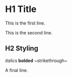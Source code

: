 # H1 Title
This is the first line.

This is the second line.

## H2 Styling
*italics* **bolded** ~strikethrough~

A final line.
